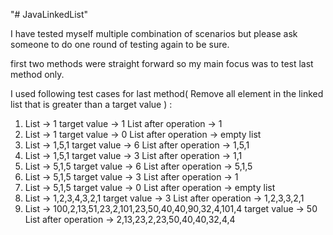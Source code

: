 "# JavaLinkedList" 


I have tested myself multiple combination of scenarios but please ask someone to do one round of testing again to be sure.

first two methods were straight forward so my main focus was to test last method only.

I used following test cases for last method( Remove all element in the linked list that is greater than a target value ) :

1) List -> 1
   target value -> 1
   List after operation -> 1
2) List -> 1
   target value -> 0
   List after operation -> empty list
3) List -> 1,5,1
   target value -> 6
   List after operation -> 1,5,1
4) List -> 1,5,1
   target value -> 3
   List after operation -> 1,1
5) List -> 5,1,5
   target value -> 6
   List after operation -> 5,1,5
6) List -> 5,1,5
   target value -> 3
   List after operation -> 1
7) List -> 5,1,5
   target value -> 0
   List after operation -> empty list
8) List -> 1,2,3,4,3,2,1
   target value -> 3
   List after operation -> 1,2,3,3,2,1
9) List -> 100,2,13,51,23,2,101,23,50,40,40,90,32,4,101,4
   target value -> 50
   List after operation -> 2,13,23,2,23,50,40,40,32,4,4
